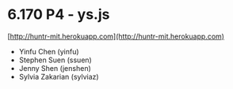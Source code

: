 # 6.170 P4 - ys.js
[http://huntr-mit.herokuapp.com](http://huntr-mit.herokuapp.com)
* Yinfu Chen (yinfu)
* Stephen Suen (ssuen)
* Jenny Shen (jenshen)
* Sylvia Zakarian (sylviaz)
